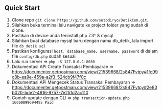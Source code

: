 
## Quick Start

1. Clone repo `git clone https://github.com/sutodiryo/DetikCom.git`.
2. Silahkan buka terminal lalu navigate ke project folder yang sudah di clone.
3. Pastikan di device anda terinstall php 7.3^ & mysql
4. Silahkan buat database mysql baru dengan nama db_detik, lalu import file `db_detik.sql`
5. Pastikan konfigurasi `host, database_name, username, password` di dalam file `config/db.php` sudah sesuai
6. Lalu run server => `php -S 127.0.0.1:8080`
7. Dokumentasi API Create Transaksi Pembayaran => <https://documenter.getpostman.com/view/21539668/2s847Fvtpy#1fc99c8b-ea9e-459a-a2f3-524cb9f47f0c> 
8. Dokumentasi API Mengecek Status Transaksi Pembayaran => <https://documenter.getpostman.com/view/21539668/2s847Fvtpy#2e83b020-bde2-4916-9757-7e251d2ac110>
9. Contoh update dengan CLI => `php transaction-update.php 16660899694495 Paid`